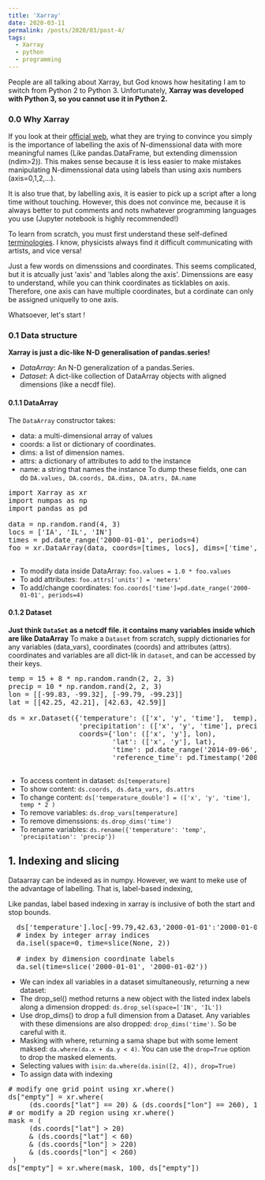 ```yaml
---
title: 'Xarray'
date: 2020-03-11
permalink: /posts/2020/03/post-4/
tags:
  - Xarray
  - python
  - programming
---
```


People are all talking about Xarray, but God knows how hesitating I am to switch from Python 2 to Python 3. Unfortunately, **Xarray was developed with Python 3, so you cannot use it in Python 2.**

### 0.0 Why Xarray
If you look at their [official web](xarray.pydata.org/en/latest/why-xarray.html), what they are trying to convince you simply is the importance of labelling the axis of N-dimenssional data with more meaningful names (Like pandas.DataFrame, but extending dimenssion (ndim>2)). This makes sense because it is less easier to make mistakes manipulating N-dimenssional data using labels than using axis numbers (axis=0,1,2,...). 

It is also true that, by labelling axis, it is easier to pick up a script after a long time without touching. However, this does not convince me, because it is always better to put comments and nots nwhatever programming languages you use (Jupyter notebook is highly recommended!) 

To learn from scratch, you must first understand these self-defined [terminologies](xarray.pydata.org/en/latest/terminology.html). I know, physicists always find it difficult communicating with artists, and vice versa!

Just a few words on dimenssions and coordinates. This seems complicated, but it is atcually just 'axis' and 'lables along the axis'. Dimenssions are easy to understand, while you can think coordinates as ticklables on axis. Therefore, one axis can have multiple coordinates, but a cordinate can only be assigned uniquelly to one axis. 

Whatsoever, let's start !

### 0.1 Data structure
**Xarray is just a dic-like N-D generalisation of pandas.series!**

- *DataArray*: An N-D generalization of a pandas.Series.
- *Dataset*: A dict-like collection of DataArray objects with aligned dimensions (like a necdf file).

#### 0.1.1 DataArray

The `DataArray` constructor takes:
   - data: a multi-dimensional array of values
   - coords: a list or dictionary of coordinates.
   - dims: a list of dimension names.
   - attrs: a dictionary of attributes to add to the instance
   - name: a string that names the instance
 To dump these fields, one can do `DA.values, DA.coords, DA.dims, DA.atrs, DA.name`
 <pre>
import Xarray as xr
import numpas as np
import pandas as pd

data = np.random.rand(4, 3)
locs = ['IA', 'IL', 'IN']
times = pd.date_range('2000-01-01', periods=4)
foo = xr.DataArray(data, coords=[times, locs], dims=['time', 'space'])
 </pre>

  - To modify data inside DataArray: `foo.values = 1.0 * foo.values`
  - To add attributes: `foo.attrs['units'] = 'meters'`
  - To add/change coordinates: `foo.coords['time']=pd.date_range('2000-01-01', periods=4)`

#### 0.1.2 Dataset
**Just think `DataSet` as a netcdf file. it contains many variables inside which are like DataArray**
To make a `Dataset` from scratch, supply dictionaries for any variables (data_vars), coordinates (coords) and attributes (attrs). coordinates and variables are all dict-lik in `dataset`, and can be accessed by their keys.

<pre>
temp = 15 + 8 * np.random.randn(2, 2, 3)
precip = 10 * np.random.rand(2, 2, 3)
lon = [[-99.83, -99.32], [-99.79, -99.23]]
lat = [[42.25, 42.21], [42.63, 42.59]]

ds = xr.Dataset({'temperature': (['x', 'y', 'time'],  temp),
                 'precipitation': (['x', 'y', 'time'], precip)},
                 coords={'lon': (['x', 'y'], lon),
                         'lat': (['x', 'y'], lat),
                         'time': pd.date_range('2014-09-06', periods=3),
                         'reference_time': pd.Timestamp('2000-01-01')})

</pre>
  -  To access content in dataset: `ds[temperature]`
  -  To show content: `ds.coords, ds.data_vars, ds.attrs`
  -  To change content: `ds['temperature_double'] = (['x', 'y', 'time'], temp * 2 )`
  -  To remove variables: `ds.drop_vars[temperature]`
  -  To remove dimenssions: `ds.drop_dims('time')`
  -  To rename variables: `ds.rename({'temperature': 'temp', 'precipitation': 'precip'})`


## 1. Indexing and slicing

Dataarray can be indexed as in numpy. However, we want to meke use of the advantage of labelling. That is, label-based indexing, 

Like pandas, label based indexing in xarray is inclusive of both the start and stop bounds.

<pre>
  ds['temperature'].loc[-99.79,42.63,'2000-01-01':'2000-01-02']
  # index by integer array indices
  da.isel(space=0, time=slice(None, 2))

  # index by dimension coordinate labels
  da.sel(time=slice('2000-01-01', '2000-01-02'))
</pre>

- We can index all variables in a dataset simultaneously, returning a new dataset:
- The drop_sel() method returns a new object with the listed index labels along a dimension dropped: `ds.drop_sel(space=['IN', 'IL'])`
- Use drop_dims() to drop a full dimension from a Dataset. Any variables with these dimensions are also dropped: `drop_dims('time')`. So be careful with it. 
- Masking with where, returning a sama shape but with some lement maksed: `da.where(da.x + da.y < 4)`. You can use the `drop=True` option to drop the masked elements. 
- Selecting values with `isin`: `da.where(da.isin([2, 4]), drop=True)`
- To assign data with indexing
<pre>
# modify one grid point using xr.where()
ds["empty"] = xr.where(
     (ds.coords["lat"] == 20) & (ds.coords["lon"] == 260), 100, ds["empty"])
# or modify a 2D region using xr.where()
mask = (
     (ds.coords["lat"] > 20)
     & (ds.coords["lat"] < 60)
     & (ds.coords["lon"] > 220)
     & (ds.coords["lon"] < 260)
 ) 
ds["empty"] = xr.where(mask, 100, ds["empty"]) 
</pre>




























